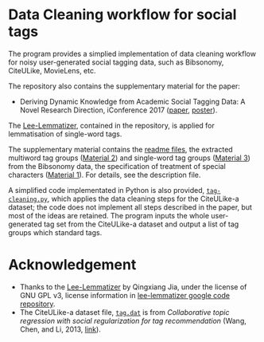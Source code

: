 # Data Cleaning workflow for social tags

The program provides a simplied implementation of data cleaning workflow for noisy user-generated social tagging data, such as Bibsonomy, CiteULike, MovieLens, etc.

The repository also contains the supplementary material for the paper:
* Deriving Dynamic Knowledge from Academic Social Tagging Data: A Novel Research Direction, iConference 2017 ([paper](https://www.ideals.illinois.edu/bitstream/handle/2142/96693/3.13_170_Dong-Deriving%20Dynamic%20Knowledge%20from%20Academic%20Social%20Tagging%20Data.pdf?sequence=1&isAllowed=y), [poster](http://cgi.csc.liv.ac.uk/~hang/ppt/iConference%20Poster%20pptx%20Deriving%20Dynamic%20Knowledge%20from%20Academic%20Social%20Tagging%20Data.pdf)).

The [Lee-Lemmatizer](https://github.com/qingxiang-jia/lee-lemmatizer), contained in the repository, is applied for lemmatisation of single-word tags.

The supplementary material contains the [readme files](https://github.com/acadTags/tag-data-cleaning/blob/master/readme%20supplementary%20files.pdf), the extracted multiword tag groups ([Material 2](https://github.com/acadTags/tag-data-cleaning/blob/master/Material%202_Full%20multiword%20tag%20groups%20after%20step%204.txt)) and single-word tag groups ([Material 3](https://github.com/acadTags/tag-data-cleaning/blob/master/Material%203_Full_single%20tag%20groups%20after%20step%204.txt)) from the Bibsonomy data, the specification of treatment of special characters ([Material 1](https://github.com/acadTags/tag-data-cleaning/blob/master/Material%201_Table%20for%20handling%20specific%20characters.pdf)). For details, see the description file.

A simplified code implementated in Python is also provided, [```tag-cleaning.py```](https://github.com/acadTags/tag-data-cleaning/blob/master/tag-cleanning.py), which applies the data cleaning steps for the CiteULike-a dataset; the code does not implement all steps described in the paper, but most of the ideas are retained. The program inputs the whole user-generated tag set from the CiteULike-a dataset and output a list of tag groups which standard tags.

# Acknowledgement
* Thanks to the [Lee-Lemmatizer](https://github.com/qingxiang-jia/lee-lemmatizer) by Qingxiang Jia, under the license of GNU GPL v3, license information in [lee-lemmatizer google code repository](https://code.google.com/archive/p/lee-lemmatizer/).
* The CiteULike-a dataset file, [```tag.dat```](https://github.com/acadTags/tag-data-cleaning/blob/master/tags.dat) is from *Collaborative topic regression with social regularization for tag recommendation* (Wang, Chen, and Li, 2013, [link](https://sites.cs.ucsb.edu/~binyichen/IJCAI13-400.pdf)).

